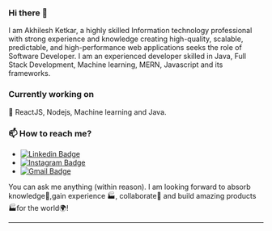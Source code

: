 ### Hi there 👋



I am Akhilesh Ketkar, a highly skilled Information technology professional with strong experience and knowledge creating high-quality, scalable, predictable, and high-performance web applications seeks the role of Software Developer. I am an experienced developer skilled in Java, Full Stack Development, Machine learning, MERN, Javascript and its frameworks. 


### Currently working on
🔭 ReactJS, Nodejs, Machine learning and Java.

### 📫 How to reach me?
- [![Linkedin Badge](https://img.shields.io/badge/-AkhileshKetkar-blue?style=flat-square&logo=Linkedin&logoColor=white&link=https://www.linkedin.com/in/akhilesh-ketkar/)](https://www.linkedin.com/in/akhilesh-ketkar/) 
- [![Instagram Badge](https://img.shields.io/badge/-akhileshketkar-e4405f?style=flat-square&logo=Instagram&logoColor=white&link=https://www.instagram.com/akhileshketkar/)](https://www.instagram.com/akhileshketkar/)
- [![Gmail Badge](https://img.shields.io/badge/-ketkarakhilesh@gmail.com-d14836?style=flat-square&logo=Gmail&logoColor=white&link=mailto:ketkarakhilesh@gmail.com)](mailto:ketkarakhilesh@gmail.com)



You can ask me anything (within reason). I am looking forward to absorb knowledge🧠,gain experience 🏭, collaborate🤝 and build amazing products 🏭for the world🌍!

<!-- [![Akhilesh's GitHub stats](https://github-readme-stats.vercel.app/api?username=HekarKet)](https://github.com/?username=HekarKet&count_private=true) -->

<!-- [![Top Langs](https://github-readme-stats.vercel.app/api/top-langs/?username=HekarKet)](https://github.com/HekarKet/github-readme-stats) -->

***



<!--
**HekarKET/HekarKET** is a ✨ _special_ ✨ repository because its `README.md` (this file) appears on your GitHub profile.

Here are some ideas to get you started:

- 🔭 I’m currently working on ...
- 🌱 I’m currently learning ...
- 👯 I’m looking to collaborate on ...
- 🤔 I’m looking for help with ...
- 💬 Ask me about ...
- 📫 How to reach me: ...
- 😄 Pronouns: ...
- ⚡ Fun fact: ...
-->
